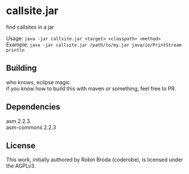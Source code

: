 # callsite.jar 

find callsites in a jar

Usage: `java -jar callsite.jar <target> <classpath> <method>`  
Example: `java -jar callsite.jar /path/to/my.jar java/io/PrintStream println`  


## Building

who knows, eclipse magic.  
if you know how to build this with maven or something, feel free to PR.  


## Dependencies

asm 2.2.3  
asm-commons 2.2.3  


## License

This work, initially authored by Robin Broda (coderobe), is licensed under the AGPLv3.
